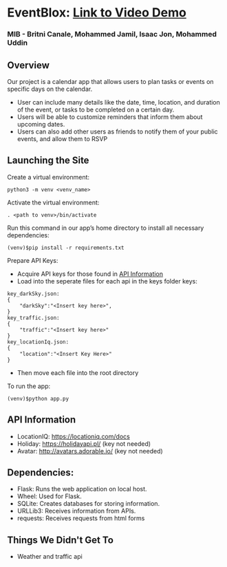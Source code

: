 # EventBlox: [Link to Video Demo](https://youtu.be/RfiRrSBPqVo)
### MIB - Britni Canale, Mohammed Jamil, Isaac Jon, Mohammed Uddin

## Overview
Our project is a calendar app that allows users to plan tasks or events on specific days on the calendar. 
- User can include many details like the date, time, location, and duration of the event, or tasks to be completed on a certain day. 
- Users will be able to customize reminders that inform them about upcoming dates. 
- Users can also add other users as friends to notify them of your public events, and allow them to RSVP

## Launching the Site
Create a virtual environment:
```
python3 -m venv <venv_name>
```

Activate the virtual environment:
```
. <path to venv>/bin/activate
```

Run this command in our app’s home directory to install all necessary dependencies:
```
(venv)$pip install -r requirements.txt
```

Prepare API Keys:
- Acquire API keys for those found in [API Information](#API-Information)
- Load into the seperate files for each api in the keys folder keys:

```
key_darkSky.json:
{
    "darkSky":"<Insert key here>",
}
key_traffic.json:
{
    "traffic":"<Insert key here>"
}
key_locationIq.json:
{
    "location":"<Insert Key Here>"
}
```
- Then move each file into the root directory



To run the app: 
```
(venv)$python app.py
```

## API Information
- LocationIQ: https://locationiq.com/docs
- Holiday: https://holidayapi.pl/ (key not needed)
- Avatar: http://avatars.adorable.io/ (key not needed)

## Dependencies: 
- Flask: Runs the web application on local host.
- Wheel: Used for Flask.
- SQLite: Creates databases for storing information.
- URLLib3: Receives information from APIs.
- requests: Receives requests from html forms

## Things We Didn't Get To
- Weather and traffic api
